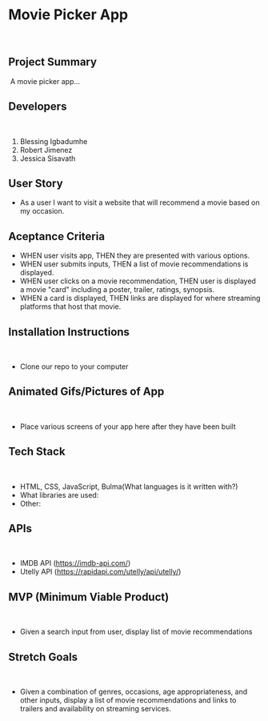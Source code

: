 # Movie Picker App
​
​
## Project Summary
​
A movie picker app...
​
## Developers
​
1. Blessing Igbadumhe
​
2. Robert Jimenez
​
3. Jessica Sisavath
​
## User Story

- As a user I want to visit a website that will recommend a movie based on my occasion.

## Aceptance Criteria

- WHEN user visits app, THEN they are presented with various options.
- WHEN user submits inputs, THEN a list of movie recommendations is displayed.
- WHEN user clicks on a movie recommendation, THEN user is displayed a movie "card" including a poster, trailer, ratings, synopsis.
- WHEN a card is displayed, THEN links are displayed for where streaming platforms that host that movie.

## Installation Instructions
​
- Clone our repo to your computer
​
​
## Animated Gifs/Pictures of App
​
- Place various screens of your app here after they have been built
​
## Tech Stack
​
- HTML, CSS, JavaScript, Bulma(What languages is it written with?)
​
- What libraries are used: 
​
- Other: 
​
## APIs
​
- IMDB API (https://imdb-api.com/) 
- Utelly API (https://rapidapi.com/utelly/api/utelly/) 
​
## MVP (Minimum Viable Product)
​
- Given a search input from user, display list of movie recommendations
​
​
## Stretch Goals
​
- Given a combination of genres, occasions, age appropriateness, and other inputs, display a list of movie recommendations and links to trailers and availability on streaming services.